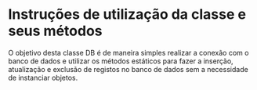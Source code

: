 # **Instruções de utilização da classe e seus métodos**

O objetivo desta classe DB é de maneira simples realizar a conexão com o banco de dados e utilizar os métodos estáticos para fazer a inserção, atualização e exclusão de registos no banco de dados sem a necessidade de instanciar objetos.
